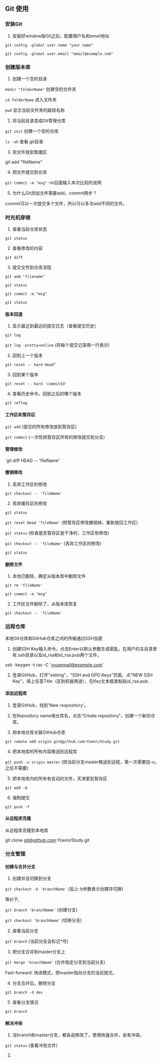 ## Git 使用

### 安装Git
1. 安装好window版Git之后，配置用户名和email地址

`git config -global user.name "your name"`

`git config -global user.email "email@example.com"`

### 创建版本库
1. 创建一个空的目录

`mkdir "folderName"`    创建空的文件夹

`cd folderName`     进入文件夹

`pwd`     显示当前文件夹的路径名称

2. 将当前目录变成Git管理仓库

`git init`     创建一个空的仓库

`ls -ah`    查看.git目录

3. 将文件放到暂缓区

git add "fileName"

4. 把文件提交到仓库

`git commit -m "msg"`     -m后面输入本次比较的说明

5. 为什么Git添加文件需要add，commit两步？

commit可以一次提交多个文件，所以可以多次add不同的文件。

### 时光机穿梭

1. 查看当前仓库状态

`git status`

2. 查看修改的内容

`git diff`

3. 提交文件到仓库流程

`git add "filename"`

`git status`

`git commit -m "msg"`

`git status`

#### 版本回退
1. 显示最近到最远的提交日志（查看提交历史）

`git log`

`git log -pretty=online` (将每个提交记录用一行表示)

2. 回到上一个版本

`git reset -- hard Head^`

3. 回到某个版本

`git reset -- hard 'commitId'`

4. 查看历史命令，回到之后的哪个版本

`git reflog`

#### 工作区和暂存区

`git add` (提交的所有修改放到暂存区)

`git commit` (一次性把暂存区所有的修改提交到分支)

#### 管理修改

`git diff HEAD -- 'fileName'

#### 撤销修改

1. 丢弃工作区的修改

`git checkout -- 'fileName'`

2. 丢弃缓存区的修改

`git status`

`git reset Head 'fileName'`    (把暂存区修改撤销掉，重新放回工作区)

`git status`    (检查是否暂存区是干净的，工作区有修改)

`git checkout -- 'fileName'`    (丢弃工作区的修改)

`git status`

#### 删除文件

1. 本地已删除，确定从版本库中删除文件

`git rm 'fileName'`

`git commit -m "msg"`

2. 工作区文件删除了，从版本库恢复

`git checkout -- 'fileName'`

### 远程仓库

本地Git仓库和GitHub仓库之间的传输通过SSH加密

1. 创建SSH Key输入命令，点击Enter以默认参数生成密匙，在用户的主目录里有.ssh目录以及id_rsa和id_rsa.pub两个文件。

ssh -keygen -t ras -C 'youremail@example.com'

2. 登录GitHub，打开"setting"，"SSH and GPG Keys"页面，点"NEW SSH Key"，填上任意Title（区别机器用途），在Key文本框里粘贴id_rsa.pub.

#### 添加远程库

1. 登录GitHub，找到'New respository'。

2. 在Repository name填仓库名，点击"Create repository"，创建一个新的仓库。

3. 把本地仓库关联GitHub仓库

`git remote add origin git@github.com:Yoenn/Study.git`

4. 把本地库的所有内容推送到远程库

`git push -u origin master` (把当前分支master推送到远程，第一次需要加-u，之后不需要)

5. 把本地库内的所有有变动的文件，天津爱到暂存区

`git add -A`

6. 强制提交

`git push -f`

#### 从远程库克隆
从远程库克隆到本地库

git clone git@github.com:Yoenn/Study.git

### 分支管理

#### 创建与合并分支

1. 创建并且切换到分支

`git checkout -b 'branchName'`  (加上-b参数表示创建并切换)

等价于,

`git branch 'branchName'`  (创建分支)

`git checkout 'branchName'`  (切换分支)

2. 查看当前分支

`git branch` (当前分支会标记*号)

3. 把分支合并到master分支上

`git merge 'branchName'`  (合并指定分支到当前分支)

Fast-forward: 快进模式，把master指向分支的当前提交。

4. 分支合并后，删除分支

 `git branch -d dev`

5. 查看分支情况

`git branch`

#### 解决冲突

1. 当branch和master分支，都各自修改了，使用快速合并，会有冲突。

`git status`  (查看冲突文件)

2. 



